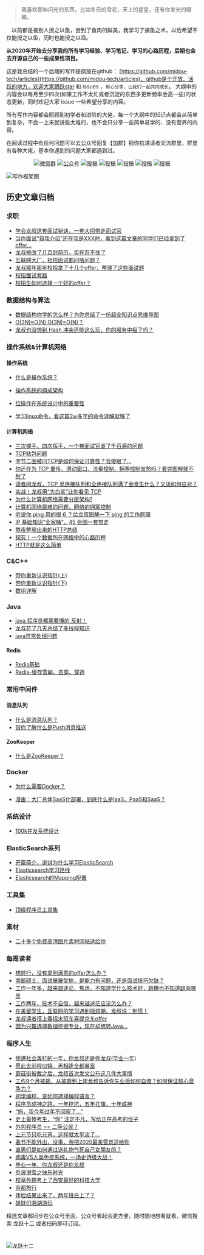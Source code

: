 >我喜欢那些闪光的东西，比如冬日的雪花，天上的星星，还有你发光的眼睛。

&emsp;以前都是被别人授之以鱼，尝到了鱼肉的鲜美，我学习了捕鱼之术，以后希望不仅能授之以鱼，同时也能授之以渔。

**从2020年开始去分享我的所有学习经验、学习笔记、学习的心路历程，后期也会去开源自己的一些成果性项目。**

这是我总结的一个后期的写作提纲放在github： [https://github.com/midou-tech/articles](https://github.com/midou-tech/articles)，github是个开放、活跃的地方，欢迎大家踊跃star 和 issues ，`用心分享，让我们一起共同成长`。 大纲中的内容会以每月至少四次(如果工作不太忙或者沉淀的东西多更新频率会高一些)的状态更新，同时欢迎大家 issue 一些希望分享的内容。

所有写作内容都会照顾到初学者和进阶的大佬，每一个大纲中的知识点都会从简单到复杂，不会一上来就讲些太难的，也不会只分享一些简单易学的、没有营养的内容。

在阅读过程中有任何问题可以去公众号回复【加群】把你拉进读者交流群里，群里有各种大佬，基本你遇到的问题大家都遇到过。

<p align="center">
  <a href="#微信"><img src="https://img.shields.io/badge/weChat-微信群-blue.svg" alt="微信群"></a>
  <a href="https://juejin.im/user/5dc66109e51d45543a6fc53d/posts"><img src="https://img.shields.io/badge/juejin-掘金-blue.svg" alt="公众号"></a>
  <a href="https://blog.csdn.net/qq_38646470"><img src="https://img.shields.io/badge/csdn-CSDN-red.svg" alt="投稿"></a>
  <a href="https://www.cnblogs.com/zhonglongbo/"><img src="https://img.shields.io/badge/cnblogs-博客园-important.svg" alt="投稿"></a>
  <a href="https://my.oschina.net/u/4269462?tab=popular"><img src="https://img.shields.io/badge/oschina-开源中国-green" alt="投稿"></a>
  <a href="https://www.jianshu.com/u/8cafb2cfb29d"><img src="https://img.shields.io/badge/jianshu-简书-critical" alt="投稿"></a>
  <a href="https://www.zhihu.com/people/zhong-long-bo-56-97/posts"><img src="https://img.shields.io/badge/zhihu-知乎-informational" alt="投稿"></a>
</p>



![写作框架图](https://tva1.sinaimg.cn/large/007S8ZIlly1gekzbtfwa9j30l10kln08.jpg)



## 历史文章归档

### 求职

- [学会龙叔这套面试秘诀，一套大招带走面试官](https://mp.weixin.qq.com/s/KWHVgiUYjxtGnZbhrWWz0g)
- [当你面试“自我介绍”还在我是XXX时，看到这篇文章的同学们已经拿到了offer...](https://mp.weixin.qq.com/s/veEprCLH63gSQymEaSAdYQ)
- [龙叔修改了几百封简历，实在忍不住了](https://mp.weixin.qq.com/s/4KxX2gr6LsAzQmOXddPgzA)
- [ 互联网大厂，社招面试都问啥问题？](https://mp.weixin.qq.com/s/cMuv2VyKHOG9-LzAfR25HA)
- [龙叔那年那年校招拿了十几个offer，整理了这些面试题](https://mp.weixin.qq.com/s/81CHjHuxcml0XhKdRx3IJg)
- [校招面试套路](https://mp.weixin.qq.com/s/c4BIRmWrh1OZEXsteKzUww)
- [校招生如何选择一个好的offer？](https://mp.weixin.qq.com/s/QQ3SdL0i4Sru23abQ9cc9A)



### 数据结构与算法

- [数据结构你学的怎么样？为你总结了一份超全知识点思维导图](https://mp.weixin.qq.com/s/4hPweZRWFZs7eUAHZzAqPw)
- [O(3N)≈O(N) O(3N)=O(N)？](https://mp.weixin.qq.com/s/ojpalODlcRK7R5Cr3b0fpw)
- [龙叔也没想到 Hash 冲突还能这么玩，你的服务中招了吗？](https://mp.weixin.qq.com/s/MmKZCKqakp92N_fFjuetmw)



### 操作系统&计算机网络

#### 操作系统

- [什么是操作系统？](https://mp.weixin.qq.com/s/H0WcPXPo0107Oqh_4NwrUw)

- [操作系统的组成架构](https://mp.weixin.qq.com/s/6wrp6864leNuZlLuRlzmlg)

- [位操作在系统设计中的重要性](https://mp.weixin.qq.com/s/DokVaYFtwxJfMUWf4F-W7g)

- [学习linux命令，看这篇2w多字的命令详解就够了](https://mp.weixin.qq.com/s/nMTsD2y_drV971RxdE1a5g) 

  



#### 计算机网络

- [三次握手、四次挥手，一个被面试官虐了千百遍的问题](https://mp.weixin.qq.com/s/3CvKDlH99_vLJ9yjA5E_GQ)
- [TCP粘包问题](https://mp.weixin.qq.com/s/5oDim8z_xJhMKhHR9w-V3A)
- [字节二面被问TCP是如何保证可靠性？我傻眼了...](https://mp.weixin.qq.com/s/ZMR0niaGItfW7B9KCGMfGQ)
- [你还在为 TCP 重传、滑动窗口、流量控制、拥塞控制发愁吗？看完图解就不愁了](https://mp.weixin.qq.com/s/w41CRC79szZVUhdSp3lBHg)
- [读者问龙叔，TCP 半连接队列和全连接队列满了会发生什么？又该如何应对？](https://mp.weixin.qq.com/s/r1IZT0-gUHHE6Ltf0igZzg)
- [实战！龙叔用“大白鲨”让你看见 TCP](https://mp.weixin.qq.com/s/5EBMYGXAM2EyfqpyBI34lg)
- [为什么计算机网络需要分层架构?](https://mp.weixin.qq.com/s/5aQGwlKHkdTG4j9eMjr6pg)
- [计算机网络最难的问题，网络的拥塞控制](https://mp.weixin.qq.com/s/DSIYKt7qX6n0bMNrw5HA8g)
- [听说你 ping 用的很 6 ？给龙叔图解一下 ping 的工作原理](https://mp.weixin.qq.com/s/17X_xmiEhSR3_mXxJOPIHw)
- [IP 基础知识“全家桶”，45 张图一套带走](https://mp.weixin.qq.com/s/RkH1XRo5_g03cdV17XGuRQ)
- [熬夜整理出来的HTTP总结](https://mp.weixin.qq.com/s/YhJA_ot2ijLhjs5HQYOJJw)
- [探究！一个数据包在网络中的心路历程](https://mp.weixin.qq.com/s/gOavn4NwmDzmQXYX101qSQ)
- [HTTP就是这么简单](https://mp.weixin.qq.com/s/V0_fcjr9t-lyqy2qyg6MWw)



### C&C++

- [带你重新认识指针(上)](https://mp.weixin.qq.com/s/tdyCTqH9WYMrS0HmRtVPng)
- [带你重新认识指针(下)](https://mp.weixin.qq.com/s/-C_PHEk0ZUf7JUN0Bd80rQ)
- [数组详解](https://mp.weixin.qq.com/s/JwUaBwRirnBfsdJst8Fuxg)



### Java

- [java 程序员都需要懂的 反射！](https://mp.weixin.qq.com/s/ZSCQUQpaRK2pwcTtn8oM4A)
- [龙叔花了几天总结了多线程知识](https://mp.weixin.qq.com/s/2WsndJudUBawBe6jghuM_Q)
- [java异常处理问题](https://mp.weixin.qq.com/s/XcyopGnqLochBDKrAAvS7A)



#### Redis

- [Redis基础](https://mp.weixin.qq.com/s/OZRGLGk3MkdkwaNliITTUQ)
- [Redis-缓存雪崩、击穿、穿透](https://mp.weixin.qq.com/s/_sYgM2YrUKwt89XgKyiuCw)



### 常用中间件

#### 消息队列

- [什么是消息队列？](https://mp.weixin.qq.com/s/NuHIVl5SjQ0_v1EPKnT9Vw)
- [带你了解什么是Push消息推送](https://mp.weixin.qq.com/s/UZgVEL7nSeXGK2f-YnRfyQ)



#### ZooKeeper

- [什么是ZooKeeper？](https://mp.weixin.qq.com/s/og-6iqPUOluz6yDtlmtpoA)



### Docker

- [为什么需要Docker？](https://mp.weixin.qq.com/s/VvKNWSgePxNWMU66NcUy6w)

- [漫画：大厂总体SaaS化部署，到底什么是IaaS、PaaS和SaaS？](https://mp.weixin.qq.com/s/_KClOHJBOHeRVbIgestK1w)



### 系统设计

- [100k并发系统设计](https://mp.weixin.qq.com/s/nJpWpnXd4V5hEZL4n71eEA)



### ElasticSearch系列

- [开篇简介，讲讲为什么学习ElasticSearch](https://mp.weixin.qq.com/s/dxhVekD-B4MdSA1BZwlkSw)
- [Elasticsearch学习路线](https://mp.weixin.qq.com/s/leUDtu4v1WX5qPUfy0TfiQ)
- [Elasticsearch的Mapping配置](https://mp.weixin.qq.com/s/6XlVAvD6OwfZC6A8PqwWIQ)





### 工具集

- [顶级程序员工具集](https://mp.weixin.qq.com/s/Sel5ySSh0YJXdQ6KExQxyw)



### 素材

- [二十多个免费高清图片素材网站送给你](https://mp.weixin.qq.com/s/pcMWdKh9cFMS75sAxgCrWg)



### 每周读者

- [想转行，没有拿到满意的offer怎么办？](https://mp.weixin.qq.com/s/kYuytYm2EFuPYq3S0zdRlQ)
- [南邮硕士，面试屡屡受挫，是能力有问题，还是面试技巧欠缺？](https://mp.weixin.qq.com/s/kYuytYm2EFuPYq3S0zdRlQ)
- [工作一年多，越来越迷茫、焦虑，不知道学什么技术好，跳槽也不知道跳向哪里](https://mp.weixin.qq.com/s/kYuytYm2EFuPYq3S0zdRlQ)
- [工作两年，技术不自信，越来越迷茫应该怎么办？](https://mp.weixin.qq.com/s/oR7lbiwvIGGaYLeAlrQrFg)
- [在美留学生，互联网的学习遇到瓶颈期，龙叔说：别慌！](https://mp.weixin.qq.com/s/GBKiBAUgw3TVF1IOMFwCuA)
- [龙叔读者搭上春招末班车喜提京东offer](https://mp.weixin.qq.com/s/ryoiQL4IZdPiHLAq9EPIuw)
- [因为兴趣选择数据挖掘专业，现在却想转Java...](https://mp.weixin.qq.com/s/kDSnaGBqi-yAEAIXi606_g)



### 程序人生

- [惨遭社会毒打的一年，你龙叔还是你龙叔(毕业一年)](https://mp.weixin.qq.com/s/j3DeCCzUCUCCEIrI7utlkg)
- [愿此去前程似锦，再相逢全都暴富](https://mp.weixin.qq.com/s/XwEcaH5GcL0VO5JKee7w9g)
- [蘑菇街被裁之后，龙叔首次发文公布这几件大事情](https://mp.weixin.qq.com/s/b8Ktq5NiuSFfTq-GAJZRuw)
- [工作9个月被裁，从被裁到上岸龙叔告诉你失业后如何自渡？如何保证核心竞争力？](https://mp.weixin.qq.com/s/4vy5V1MQgwaN6ERUUsx7ng)
- [初学编程，该如何选择编程语言？](https://mp.weixin.qq.com/s/wTv67aYUHmrNGPWsWNbpBg)
- [程序员成神之路，一年挖坑，五年扛旗，十年成神](https://mp.weixin.qq.com/s/PNYa9ocj1hBYjIko-JGq_w)
- [“妈，我今年过年不回家了...”](https://mp.weixin.qq.com/s/CiAGpmLsiPxeE8CyeBU4gw)
- [史上最惨考生，“你” 注定不凡，写给正在高考的侄子](https://mp.weixin.qq.com/s/Ou59a5fhGslC6Z_6wz3O6w)
- [外包程序员 == 二等公民？](https://mp.weixin.qq.com/s/IUyk7zSXWH-REZXnkiq8kg)
- [上元节只吃元宵，这样就太平淡了...](https://mp.weixin.qq.com/s/P8YhFdgjXWPYfWO0UYJqhA)
- [春节不能外出，没事，我把2020最美雪景送给你](https://mp.weixin.qq.com/s/QJX2U8Go_WQ21icL2Mr1tA)
- [直男们是如何通过送礼物气死自己女朋友的？](https://mp.weixin.qq.com/s/3eUgj-IcVKQjIMX1rSGRuQ)
- [病毒VS人类免疫系统，一场史诗级大战！](https://mp.weixin.qq.com/s/M-VVsdJfeZo1CP1-BMg2_g)
- [毕业一年，你龙叔还是你龙叔](https://mp.weixin.qq.com/s/j3DeCCzUCUCCEIrI7utlkg)
- [乔波滑雪之快乐时光](https://mp.weixin.qq.com/s/86jdze4VNpf-DbtecdhlRA)
- [校草外甥考上了西安最好的科技大学](https://mp.weixin.qq.com/s/bIp1ZtBXXO1aafG-h38DGg)
- [帝都旅行](https://mp.weixin.qq.com/s/xRuFWQvNIRBxoSK-vblbDg)
- [体检结果出来了，两年班白上了？](https://mp.weixin.qq.com/s/Qmw-xRNiakJnwXvW4t3hkQ)
- [姐妹们湘湖游玩](https://mp.weixin.qq.com/s/U8JkYuNgP_ytDFM-Iio-iQ)



精选文章都同步在公众号里面，公众号看起会更方便，随时随地想看就看。微信搜索 龙跃十二 或者扫码即可订阅。

# <a name="微信"></a>  <a name="公众号"></a>

![龙跃十二](https://tva1.sinaimg.cn/large/00831rSTly1gdjy2023y3j30p00dw0tn.jpg)


